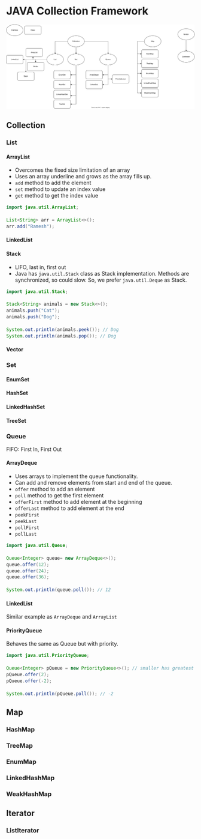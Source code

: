 # JAVA Collection Framework

![overview](./resource/java-collection-framework.drawio.svg)

## Collection

### List

#### ArrayList

- Overcomes the fixed size limitation of an array
- Uses an array underline and grows as the array fills up.
- `add` method to add the element
- `set` method to update an index value
- `get` method to get the index value

```java
import java.util.ArrayList;

List<String> arr = ArrayList<>();
arr.add("Ramesh");
```

#### LinkedList

#### Stack

- LIFO, last in, first out
- Java has `java.util.Stack` class as Stack implementation. Methods are synchronized, so could slow. So, we prefer `java.util.Deque` as Stack.

```java
import java.util.Stack;

Stack<String> animals = new Stack<>();
animals.push("Cat");
animals.push("Dog");

System.out.println(animals.peek()); // Dog
System.out.println(animals.pop()); // Dog
```

#### Vector

### Set

#### EnumSet

#### HashSet

#### LinkedHashSet

#### TreeSet

### Queue

FIFO: First In, First Out

#### ArrayDeque

- Uses arrays to implement the queue functionality.
- Can add and remove elements from start and end of the queue.
- `offer` method to add an element
- `poll` method to get the first element
- `offerFirst` method to add element at the beginning
- `offerLast` method to add element at the end
- `peekFirst`
- `peekLast`
- `pollFirst`
- `pollLast`

```java
import java.util.Queue;

Queue<Integer> queue= new ArrayDeque<>();
queue.offer(12);
queue.offer(24);
queue.offer(36);

System.out.println(queue.poll()); // 12
```

#### LinkedList

Similar example as `ArrayDeque` and `ArrayList`

#### PriorityQueue

Behaves the same as Queue but with priority.

```java
import java.util.PriorityQueue;

Queue<Integer> pQueue = new PriorityQueue<>(); // smaller has greatest priority
pQueue.offer(2);
pQueue.offer(-2);

System.out.println(pQueue.poll()); // -2
```

## Map

### HashMap

### TreeMap

### EnumMap

### LinkedHashMap

### WeakHashMap

## Iterator

### ListIterator
